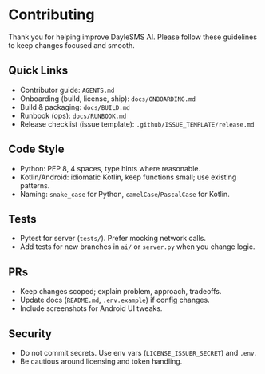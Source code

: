 # Contributing

Thank you for helping improve DayleSMS AI. Please follow these guidelines to keep changes focused and smooth.

## Quick Links
- Contributor guide: `AGENTS.md`
- Onboarding (build, license, ship): `docs/ONBOARDING.md`
- Build & packaging: `docs/BUILD.md`
- Runbook (ops): `docs/RUNBOOK.md`
- Release checklist (issue template): `.github/ISSUE_TEMPLATE/release.md`

## Code Style
- Python: PEP 8, 4 spaces, type hints where reasonable.
- Kotlin/Android: idiomatic Kotlin, keep functions small; use existing patterns.
- Naming: `snake_case` for Python, `camelCase`/`PascalCase` for Kotlin.

## Tests
- Pytest for server (`tests/`). Prefer mocking network calls.
- Add tests for new branches in `ai/` or `server.py` when you change logic.

## PRs
- Keep changes scoped; explain problem, approach, tradeoffs.
- Update docs (`README.md`, `.env.example`) if config changes.
- Include screenshots for Android UI tweaks.

## Security
- Do not commit secrets. Use env vars (`LICENSE_ISSUER_SECRET`) and `.env`.
- Be cautious around licensing and token handling.

